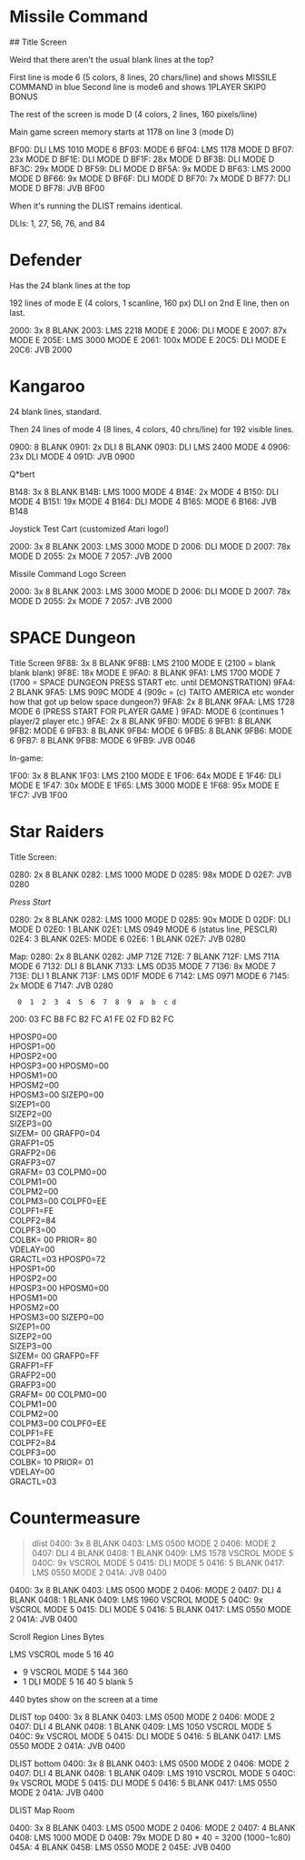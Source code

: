 # Missile Command
## Title Screen

Weird that there aren't the usual blank lines at the top?

First line is mode 6 (5 colors, 8 lines, 20 chars/line) and shows
MISSILE COMMAND in blue
Second line is mode6 and shows 1PLAYER SKIP0 BONUS

The rest of the screen is mode D (4 colors, 2 lines, 160 pixels/line)

Main game screen memory starts at 1178 on line 3 (mode D)

BF00: DLI LMS 1010 MODE 6
BF03: MODE 6
BF04: LMS 1178 MODE D
BF07: 23x MODE D
BF1E: DLI MODE D
BF1F: 28x MODE D
BF3B: DLI MODE D
BF3C: 29x MODE D
BF59: DLI MODE D
BF5A: 9x MODE D
BF63: LMS 2000 MODE D
BF66: 9x MODE D
BF6F: DLI MODE D
BF70: 7x MODE D
BF77: DLI MODE D
BF78: JVB BF00

When it's running the DLIST remains identical.

DLIs:
1, 27, 56, 76, and 84

# Defender

Has the 24 blank lines at the top

192 lines of mode E (4 colors, 1 scanline, 160 px)
DLI on 2nd E line, then on last.



2000: 3x 8 BLANK
2003: LMS 2218 MODE E
2006: DLI MODE E
2007: 87x MODE E
205E: LMS 3000 MODE E
2061: 100x MODE E
20C5: DLI MODE E
20C6: JVB 2000

# Kangaroo

24 blank lines, standard.

Then 24 lines of mode 4 (8 lines, 4 colors, 40 chrs/line) for 192 visible
lines.



0900: 8 BLANK
0901: 2x DLI 8 BLANK
0903: DLI LMS 2400 MODE 4
0906: 23x DLI MODE 4
091D: JVB 0900

Q*bert

B148: 3x 8 BLANK
B14B: LMS 1000 MODE 4
B14E: 2x MODE 4
B150: DLI MODE 4
B151: 19x MODE 4
B164: DLI MODE 4
B165: MODE 6
B166: JVB B148

Joystick Test Cart
(customized Atari logo!)

2000: 3x 8 BLANK
2003: LMS 3000 MODE D
2006: DLI MODE D
2007: 78x MODE D
2055: 2x MODE 7
2057: JVB 2000

Missile Command Logo Screen

2000: 3x 8 BLANK
2003: LMS 3000 MODE D
2006: DLI MODE D
2007: 78x MODE D
2055: 2x MODE 7
2057: JVB 2000

# SPACE Dungeon

Title Screen
9F88: 3x 8 BLANK
9F8B: LMS 2100 MODE E (2100 = blank blank blank)
9F8E: 18x MODE E
9FA0: 8 BLANK
9FA1: LMS 1700 MODE 7 (1700 = SPACE DUNGEON PRESS START etc. until DEMONSTRATION)
9FA4: 2 BLANK
9FA5: LMS 909C MODE 4 (909c = (c) TAITO AMERICA etc wonder how that got up below space dungeon?)
9FA8: 2x 8 BLANK
9FAA: LMS 1728 MODE 6  (PRESS START FOR PLAYER GAME )
9FAD: MODE 6 (continues 1 player/2 player etc.)
9FAE: 2x 8 BLANK
9FB0: MODE 6
9FB1: 8 BLANK
9FB2: MODE 6
9FB3: 8 BLANK
9FB4: MODE 6
9FB5: 8 BLANK
9FB6: MODE 6
9FB7: 8 BLANK
9FB8: MODE 6
9FB9: JVB 0046

In-game:

1F00: 3x 8 BLANK
1F03: LMS 2100 MODE E
1F06: 64x MODE E
1F46: DLI MODE E
1F47: 30x MODE E
1F65: LMS 3000 MODE E
1F68: 95x MODE E
1FC7: JVB 1F00


# Star Raiders

Title Screen:

0280: 2x 8 BLANK
0282: LMS 1000 MODE D
0285: 98x MODE D
02E7: JVB 0280

*Press Start*

0280: 2x 8 BLANK
0282: LMS 1000 MODE D
0285: 90x MODE D
02DF: DLI MODE D
02E0: 1 BLANK
02E1: LMS 0949 MODE 6 (status line, PESCLR)
02E4: 3 BLANK
02E5: MODE 6
02E6: 1 BLANK
02E7: JVB 0280

Map:
0280: 2x 8 BLANK
0282: JMP 712E
712E: 7 BLANK
712F: LMS 711A MODE 6
7132: DLI 8 BLANK
7133: LMS 0D35 MODE 7
7136: 8x MODE 7
713E: DLI 1 BLANK
713F: LMS 0D1F MODE 6
7142: LMS 0971 MODE 6
7145: 2x MODE 6
7147: JVB 0280

      0  1  2  3  4  5  6  7  8  9  a  b  c d
200: 03 FC B8 FC B2 FC A1 FE 02 FD B2 FC



HPOSP0=00     
HPOSP1=00     
HPOSP2=00     
HPOSP3=00
HPOSM0=00     
HPOSM1=00     
HPOSM2=00     
HPOSM3=00
SIZEP0=00     
SIZEP1=00     
SIZEP2=00     
SIZEP3=00     
SIZEM= 00
GRAFP0=04     
GRAFP1=05     
GRAFP2=06     
GRAFP3=07     
GRAFM= 03
COLPM0=00     
COLPM1=00     
COLPM2=00     
COLPM3=00
COLPF0=EE     
COLPF1=FE     
COLPF2=84     
COLPF3=00     
COLBK= 00
PRIOR= 80     
VDELAY=00     
GRACTL=03
HPOSP0=72    
HPOSP1=00    
HPOSP2=00    
HPOSP3=00
HPOSM0=00    
HPOSM1=00    
HPOSM2=00    
HPOSM3=00
SIZEP0=00    
SIZEP1=00    
SIZEP2=00    
SIZEP3=00    
SIZEM= 00
GRAFP0=FF    
GRAFP1=FF    
GRAFP2=00    
GRAFP3=00    
GRAFM= 00
COLPM0=00    
COLPM1=00    
COLPM2=00    
COLPM3=00
COLPF0=EE    
COLPF1=FE    
COLPF2=84    
COLPF3=00    
COLBK= 10
PRIOR= 01    
VDELAY=00    
GRACTL=03

# Countermeasure

> dlist
0400: 3x 8 BLANK
0403: LMS 0500 MODE 2
0406: MODE 2
0407: DLI 4 BLANK
0408: 1 BLANK
0409: LMS 1578 VSCROL MODE 5
040C: 9x VSCROL MODE 5
0415: DLI MODE 5
0416: 5 BLANK
0417: LMS 0550 MODE 2
041A: JVB 0400

0400: 3x 8 BLANK
0403: LMS 0500 MODE 2
0406: MODE 2
0407: DLI 4 BLANK
0408: 1 BLANK
0409: LMS 1960 VSCROL MODE 5
040C: 9x VSCROL MODE 5
0415: DLI MODE 5
0416: 5 BLANK
0417: LMS 0550 MODE 2
041A: JVB 0400


Scroll Region           Lines   Bytes

LMS VSCROL mode 5       16      40
+ 9 VSCROL MODE 5       144     360
+ 1 DLI MODE 5          16      40
5 blank                 5


440 bytes show on the screen at a time


DLIST top
0400: 3x 8 BLANK
0403: LMS 0500 MODE 2
0406: MODE 2
0407: DLI 4 BLANK
0408: 1 BLANK
0409: LMS 1050 VSCROL MODE 5
040C: 9x VSCROL MODE 5
0415: DLI MODE 5
0416: 5 BLANK
0417: LMS 0550 MODE 2
041A: JVB 0400


DLIST bottom
0400: 3x 8 BLANK
0403: LMS 0500 MODE 2
0406: MODE 2
0407: DLI 4 BLANK
0408: 1 BLANK
0409: LMS 1910 VSCROL MODE 5
040C: 9x VSCROL MODE 5
0415: DLI MODE 5
0416: 5 BLANK
0417: LMS 0550 MODE 2
041A: JVB 0400

DLIST Map Room

0400: 3x 8 BLANK
0403: LMS 0500 MODE 2
0406: MODE 2
0407: 4 BLANK
0408: LMS 1000 MODE D
040B: 79x MODE D          80 * 40 = 3200 ($1000-$1c80)
045A: 4 BLANK
045B: LMS 0550 MODE 2
045E: JVB 0400
